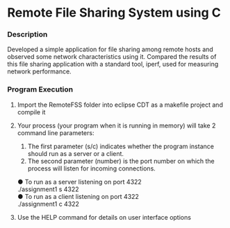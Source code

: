 Remote File Sharing System using C
===============================

### Description

Developed a simple application for file sharing among remote hosts and observed some network characteristics using it. Compared the results of this file sharing application with a standard tool, iperf, used for measuring network performance.

### Program Execution

1) Import the RemoteFSS folder into eclipse CDT as a makefile project and compile it													
2) Your process (your program when it is running in memory) will take 2 command line parameters:															

	1. The first parameter (s/c) indicates whether the program instance should run as a server or a client.													
	2. The second parameter (number) is the port number on which the process will listen for incoming connections.											

	● To run as a server listening on port 4322																						
	./assignment1 s 4322																								
	● To run as a client listening on port 4322																					
	./assignment1 c 4322																									
3) Use the HELP command for details on user interface options																							